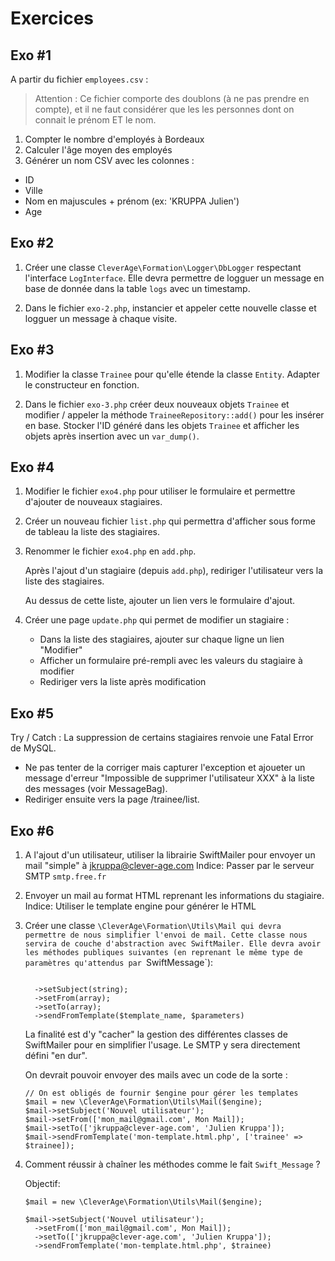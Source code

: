 # Exercices

## Exo #1

A partir du fichier `employees.csv` :

> Attention : Ce fichier comporte des doublons (à ne pas prendre en compte), et il ne faut considérer que les les personnes dont on connait le prénom ET le nom.

1. Compter le nombre d'employés à Bordeaux
2. Calculer l'âge moyen des employés
3. Générer un nom CSV avec les colonnes :
  * ID
  * Ville
  * Nom en majuscules + prénom (ex: 'KRUPPA Julien')
  * Age


## Exo #2

1. Créer une classe `CleverAge\Formation\Logger\DbLogger` respectant l'interface `LogInterface`.
Elle devra permettre de logguer un message en base de donnée dans la table `logs` avec un timestamp.

2. Dans le fichier `exo-2.php`, instancier et appeler cette nouvelle classe et logguer un message à chaque visite.

## Exo #3

1. Modifier la classe `Trainee` pour qu'elle étende la classe `Entity`. Adapter le constructeur en fonction.

2. Dans le fichier `exo-3.php` créer deux nouveaux objets `Trainee` et modifier / appeler la méthode `TraineeRepository::add()` pour les insérer en base.
  Stocker l'ID généré dans les objets `Trainee` et afficher les objets après insertion avec un `var_dump()`.

## Exo #4

1. Modifier le fichier `exo4.php` pour utiliser le formulaire et permettre d'ajouter de nouveaux stagiaires.

2. Créer un nouveau fichier `list.php` qui permettra d'afficher sous forme de tableau la liste des stagiaires.

3. Renommer le fichier `exo4.php` en `add.php`.

   Après l'ajout d'un stagiaire (depuis `add.php`), rediriger l'utilisateur vers la liste des stagiaires.
   
   Au dessus de cette liste, ajouter un lien vers le formulaire d'ajout.
   
4. Créer une page `update.php` qui permet de modifier un stagiaire :
   * Dans la liste des stagiaires, ajouter sur chaque ligne un lien "Modifier"  
   * Afficher un formulaire pré-rempli avec les valeurs du stagiaire à modifier
   * Rediriger vers la liste après modification

## Exo #5

Try / Catch : La suppression de certains stagiaires renvoie une Fatal Error de MySQL.
* Ne pas tenter de la corriger mais capturer l'exception et ajoueter un message d'erreur "Impossible de supprimer l'utilisateur XXX" à la liste des messages (voir MessageBag).
* Rediriger ensuite vers la page /trainee/list.

## Exo #6

1. A l'ajout d'un utilisateur, utiliser la librairie SwiftMailer pour envoyer un mail "simple" à jkruppa@clever-age.com
   Indice: Passer par le serveur SMTP `smtp.free.fr`

2. Envoyer un mail au format HTML reprenant les informations du stagiaire.
   Indice: Utiliser le template engine pour générer le HTML 

3. Créer une classe `\CleverAge\Formation\Utils\Mail qui devra permettre de nous simplifier l'envoi de mail.
   Cette classe nous servira de couche d'abstraction avec SwiftMailer.
   Elle devra avoir les méthodes publiques suivantes (en reprenant le même type de paramètres qu'attendus par `SwiftMessage`):
   ```
   
     ->setSubject(string);
     ->setFrom(array);
     ->setTo(array);
     ->sendFromTemplate($template_name, $parameters)
   ```
   
   La finalité est d'y "cacher" la gestion des différentes classes de SwiftMailer pour en simplifier l'usage. Le SMTP y sera directement défini "en dur".
   
   On devrait pouvoir envoyer des mails avec un code de la sorte :
   
   ```
   // On est obligés de fournir $engine pour gérer les templates
   $mail = new \CleverAge\Formation\Utils\Mail($engine);
   $mail->setSubject('Nouvel utilisateur');
   $mail->setFrom(['mon_mail@gmail.com', Mon Mail]);
   $mail->setTo(['jkruppa@clever-age.com', 'Julien Kruppa']);
   $mail->sendFromTemplate('mon-template.html.php', ['trainee' => $trainee]);
   ``` 
   
4. Comment réussir à chaîner les méthodes comme le fait `Swift_Message` ?

   Objectif:
   
   ```
   $mail = new \CleverAge\Formation\Utils\Mail($engine);
   
   $mail->setSubject('Nouvel utilisateur');
     ->setFrom(['mon_mail@gmail.com', Mon Mail]);
     ->setTo(['jkruppa@clever-age.com', 'Julien Kruppa']);
     ->sendFromTemplate('mon-template.html.php', $trainee)
   ```
   
   
     
